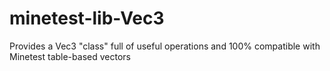 minetest-lib-Vec3
=================

Provides a Vec3 "class" full of useful operations and 100% compatible with Minetest table-based vectors